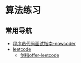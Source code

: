 # 算法练习

## 常用导航

* [程序员代码面试指南-nowcoder](code-interview)
* [leetcode](leetcode)
  * [剑指offer-leetcode](leetcode/offer)